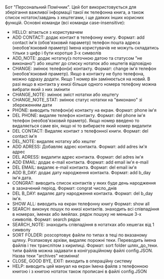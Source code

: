 Бот "Персональний Помічник". Цей бот використовується для зберігання важливої інформації такої як телефонна книга, а також список нотаток/завдань з хештегами, і ще даяких інших корисних функцій. Основні команди (всі команди сase-insensitive):

- HELLO: вітається з користувачем
- ADD CONTACT: додає контакт в телефонну книгу. Формат: add contact ім'я (обов'язковий параметр) телефон пошта адреса (необов'язковий праметр) Імена користувачів не можуть складатись тільки з цифр і бути коротше 3-х символів
- ADD_NOTE: додає нотатку(з поточною датою та статусом "не виконано") або хештег до списку нотаток або хештегів відповідно
- CHANGE: змінює телефон(и) контакту. Формат: change ім'я телефон (необов'язковий праметр). Якщо в контакту не було телефона, можно одразу додати. Якщо 1 номер він замінюється на новий. В разі якщо в контакта у книзі більше одного номера телефону можна вибрати який з них змінити
- CHANGE_NOTE: змінює зміст нотатки або хештегу
- CHANGE_NOTE_STAT: змінює статус нотатки на "виконано" зі збереженням дати
- PHONE: виводить телефон(и) контакту на екран. Формат: phone ім'я
- DEL PHONE: видаляе телефон контакту. Формат: del phone ім'я телефон (необов'язковий праметр). Якщо номер введено то видаляється саме він, якщо ні то вибираєте який номер видалити
- DEL CONTACT: Видаляє контакт з телефонної книги. Формат: del contact ім'я
- DEL_NOTE: видаляє нотатку або хештег
- ADD ADRESS: Добавляє адрес контакта. Формат: add adres ім'я адрес
- DEL ADRESS: видалити адрес контакта. Формат: del adres ім'я
- ADD EMAIL: додає e-mail контакта. Формат: add email ім'я e-mail
- DEL EMAIL: видаляє e-mail контакта. Формат: del email ім'я
- ADD B_DAY: додає дату народження контакта. Формат: add b_day ім'я дата.
- CONGRAT: виводить список контактів у яких буде день народження в зазначений період. Формат: congrat число_днів
- DEL B_DAY: видаляє дату народження контакта. Формат: del b_day ім'я.
- SHOW ALL: виводить на екран телефонну книгу Формат: show all
- SEARCH: виконує пошук по книзі контактів. знаходить всі співпадіння в номерах, іменах або імейлах. рядок пошуку не меньше 3-х символів. Формат: search рядок
- SEARCH_NOTE: знаходить співпадіння в нотатках або хешегах від 1 символу
- SORT FOLDER: розсортовує файли по типах в теці по вказаному щляху. Розпаковує архіви, видаляє порожні теки. Переводить імена файлів і тек транслітом з кирилиці. Формат: sort folder шлях_до_теки. типи файлів можна задавати в конігураційному файлі config.JSON. Назва теки "archives" незмінна!
- CLOSE, GOOD BYE, EXIT: виходить в операційну систему
- HELP: виводить цей мануал на екран Імена файлв з телефонною книгою і з книгою нотаток також прописані в файлі config.JSON